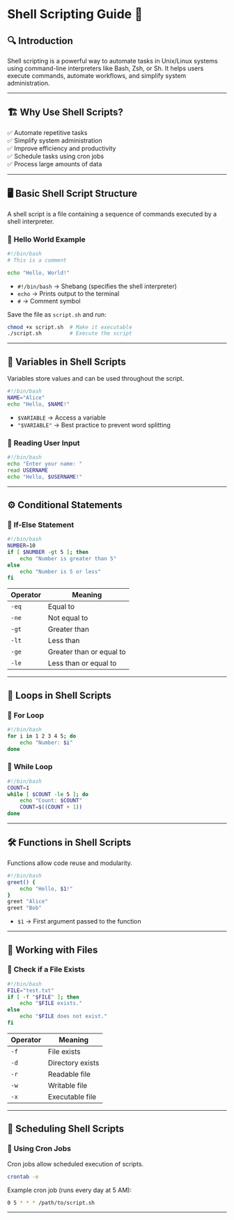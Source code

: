 # Shell Scripting Guide 🐧

## 🔍 **Introduction**
Shell scripting is a powerful way to automate tasks in Unix/Linux systems using command-line interpreters like Bash, Zsh, or Sh. It helps users execute commands, automate workflows, and simplify system administration.

---

## 🏗️ **Why Use Shell Scripts?**
✅ Automate repetitive tasks  
✅ Simplify system administration  
✅ Improve efficiency and productivity  
✅ Schedule tasks using cron jobs  
✅ Process large amounts of data  

---

## 🖥️ **Basic Shell Script Structure**
A shell script is a file containing a sequence of commands executed by a shell interpreter.

### 📌 **Hello World Example**
```bash
#!/bin/bash
# This is a comment

echo "Hello, World!"
```
- `#!/bin/bash` → Shebang (specifies the shell interpreter)
- `echo` → Prints output to the terminal
- `#` → Comment symbol

Save the file as `script.sh` and run:
```bash
chmod +x script.sh  # Make it executable
./script.sh         # Execute the script
```

---

## 🔄 **Variables in Shell Scripts**
Variables store values and can be used throughout the script.

```bash
#!/bin/bash
NAME="Alice"
echo "Hello, $NAME!"
```
- `$VARIABLE` → Access a variable
- `"$VARIABLE"` → Best practice to prevent word splitting

### 📌 **Reading User Input**
```bash
#!/bin/bash
echo "Enter your name: "
read USERNAME
echo "Hello, $USERNAME!"
```

---

## ⚙️ **Conditional Statements**
### 📌 **If-Else Statement**
```bash
#!/bin/bash
NUMBER=10
if [ $NUMBER -gt 5 ]; then
    echo "Number is greater than 5"
else
    echo "Number is 5 or less"
fi
```

| Operator | Meaning |
|----------|---------|
| `-eq`   | Equal to |
| `-ne`   | Not equal to |
| `-gt`   | Greater than |
| `-lt`   | Less than |
| `-ge`   | Greater than or equal to |
| `-le`   | Less than or equal to |

---

## 🔁 **Loops in Shell Scripts**
### 📌 **For Loop**
```bash
#!/bin/bash
for i in 1 2 3 4 5; do
    echo "Number: $i"
done
```

### 📌 **While Loop**
```bash
#!/bin/bash
COUNT=1
while [ $COUNT -le 5 ]; do
    echo "Count: $COUNT"
    COUNT=$((COUNT + 1))
done
```

---

## 🛠️ **Functions in Shell Scripts**
Functions allow code reuse and modularity.
```bash
#!/bin/bash
greet() {
    echo "Hello, $1!"
}
greet "Alice"
greet "Bob"
```
- `$1` → First argument passed to the function

---

## 📂 **Working with Files**
### 📌 **Check if a File Exists**
```bash
#!/bin/bash
FILE="test.txt"
if [ -f "$FILE" ]; then
    echo "$FILE exists."
else
    echo "$FILE does not exist."
fi
```

| Operator | Meaning |
|----------|---------|
| `-f`   | File exists |
| `-d`   | Directory exists |
| `-r`   | Readable file |
| `-w`   | Writable file |
| `-x`   | Executable file |

---

## 📅 **Scheduling Shell Scripts**
### 📌 **Using Cron Jobs**
Cron jobs allow scheduled execution of scripts.
```bash
crontab -e
```
Example cron job (runs every day at 5 AM):
```bash
0 5 * * * /path/to/script.sh
```

---
